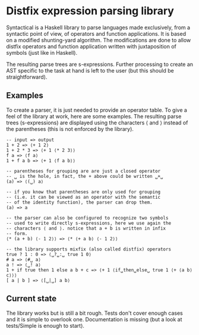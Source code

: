 Distfix expression parsing library
==================================

Syntactical is a Haskell library to parse languages made exclusively, from a
syntactic point of view, of operators and function applications. It is based
on a modified shunting-yard algorithm. The modifications are done to allow
distfix operators and function application written with juxtaposition of
symbols (just like in Haskell).

The resulting parse trees are s-expressions. Further processing to create an
AST specific to the task at hand is left to the user (but this should be
straightforward).

Examples
--------

To create a parser, it is just needed to provide an operator table. To give a
feel of the library at work, here are some examples. The resulting parse trees
(s-expressions) are displayed using the characters ⟨ and ⟩ instead of the
parentheses (this is not enforced by the library).

    -- input => output
    1 + 2 => ⟨+ 1 2⟩
    1 + 2 * 3 => ⟨+ 1 ⟨* 2 3⟩⟩
    f a => ⟨f a⟩
    1 + f a b => ⟨+ 1 ⟨f a b⟩⟩

    -- parentheses for grouping are are just a closed operator
    -- ␣ is the hole, in fact, the + above could be written ␣+␣
    (a) => ⟨(␣) a⟩

    -- if you know that parentheses are only used for grouping
    -- (i.e. it can be viewed as an operator with the semantic
    -- of the identity function), the parser can drop them.
    (a) => a

    -- the parser can also be configured to recognize two symbols
    -- used to write directly s-expressions, here we use again the
    -- characters ⟨ and ⟩. notice that a + b is written in infix
    -- form.
    ⟨* (a + b) ⟨- 1 2⟩⟩ => ⟨* ⟨+ a b⟩ ⟨- 1 2⟩⟩

    -- the library supports mixfix (also called distfix) operators
    true ? 1 : 0 => ⟨␣?␣:␣ true 1 0⟩
    # a => ⟨#␣ a⟩
    a ! => ⟨␣! a⟩
    1 + if true then 1 else a b + c => ⟨+ 1 ⟨if␣then␣else␣ true 1 ⟨+ ⟨a b⟩ c⟩⟩⟩
    [ a | b ] => ⟨[␣|␣] a b⟩

Current state
-------------

The library works but is still a bit rough. Tests don't cover enough cases and
it is simple to overlook one. Documentation is missing (but a look at
tests/Simple is enough to start).
